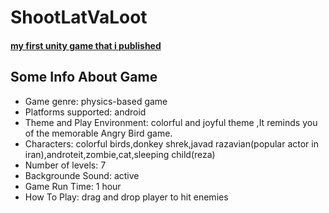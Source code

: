 # ShootLatVaLoot
#### [my first unity game that i published](https://sanyamasoudi.itch.io/shootlatvaloot)
## Some Info About Game

- Game genre: physics-based game
- Platforms supported: android
- Theme and Play Environment: colorful and joyful theme ,It reminds you of the memorable Angry Bird game. 
- Characters: colorful birds,donkey shrek,javad razavian(popular actor in iran),androteit,zombie,cat,sleeping child(reza)
- Number of levels: 7
- Backgrounde Sound: active
- Game Run Time: 1 hour
- How To Play: drag and drop player to hit enemies


